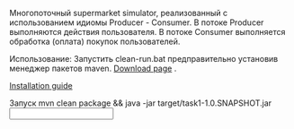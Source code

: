 Многопоточный supermarket simulator, реализованный с использованием идиомы Producer - Consumer.
В потоке Producer выполняются действия пользователя.
В потоке Consumer выполняется обработка (оплата) покупок пользователей.

Использование:
Запустить clean-run.bat предправительно установив менеджер пакетов maven. [Download page](https://maven.apache.org/download.cgi) .
 
[Installation guide](https://maven.apache.org/guides/getting-started/windows-prerequisites.html)

Запуск
mvn clean package && java -jar target/task1-1.0.SNAPSHOT.jar <input file> <output file>
